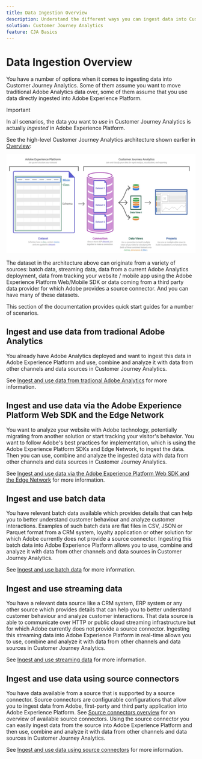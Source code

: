 ```yaml
---
title: Data Ingestion Overview
description: Understand the different ways you can ingest data into Customer Journey Analytics
solution: Customer Journey Analytics
feature: CJA Basics
---
```


# Data Ingestion Overview

You have a number of options when it comes to ingesting data into Customer Journey Analytics. Some of them assume  you want to move traditional Adobe Analytics data over, some of them assume that you use data directly ingested into Adobe Experience Platform.

>[!IMPORTANT]
>
>In all scenarios, the data you want to _use_ in Customer Journey Analytics is actually _ingested_ in Adobe Experience Platform.


See the high-level Customer Journey Analytics architecture shown earlier in [Overview](https://experienceleague.adobe.com/docs/analytics-platform/using/cja-overview/cja-overview.html?lang=en):

![Customer Journey Analytics](./assets/cja-architecture.png)

The dataset in the architecture above can originate from a variety of sources: batch data, streaming data, data from a current Adobe Analytics deployment, data from tracking your website / mobile app using the Adobe Experience Platform Web/Mobile SDK or data coming from a third party data provider for which Adobe provides a source connector. And you can have many of these datasets.

This section of the documentation provides quick start guides for a number of scenarios.

## Ingest and use data from tradional Adobe Analytics

You already have Adobe Analytics deployed and want to ingest this data in Adobe Experience Platform and use, combine and analyze it with data from other channels and data sources in Customer Journey Analytics.

See [Ingest and use data from tradional Adobe Analytics](./analytics.md) for more information.

## Ingest and use data via the Adobe Experience Platform Web SDK and the Edge Network

You want to analyze your website with Adobe technology, potentially migrating from another solution or start   tracking your visitor's behavior. You want to follow Adobe's best practices for implementation, which is using the Adobe Experience Platform SDKs and Edge Network, to ingest the data. Then you can use, combine and analyze the ingested data with data from other channels and data sources in Customer Journey Analytics.

See [Ingest and use data via the Adobe Experience Platform Web SDK and the Edge Network](./aepwebsdk.md) for more information.

## Ingest and use batch data

You have relevant batch data available which provides details that can help you to better understand customer behaviour and analyze customer interactions. Examples of such batch data are flat files in CSV, JSON or Parquet format from a CRM system, loyalty application or other solution for which Adobe currently does not provide a source connector. Ingesting this batch data into Adobe Experience Platform allows you to use, combine and analyze it with data from other channels and data sources in Customer Journey Analytics.

See [Ingest and use batch data](./batch.md) for more information.

## Ingest and use streaming data

You have a relevant data source like a CRM system, ERP system or any other source which provides details that can help you to better understand customer behaviour and analyze customer interactions. That data source is able to communicate over HTTP or public cloud streaming infrastructure but for which Adobe currently does not provide a source connector. Ingesting this streaming data into Adobe Experience Platform in real-time allows you to use, combine and analyze it with data from other channels and data sources in Customer Journey Analytics.

See [Ingest and use streaming data](./streaming.md) for more information.

## Ingest and use data using source connectors

You have data available from a source that is supported by a source connector. Source connectors are configurable configurations that allow you to ingest data from Adobe, first-party and third party application into Adobe Experience Platform. See [Source connectors overview](https://experienceleague.adobe.com/docs/experience-platform/sources/home.html?lang=en) for an overview of available source connectors. Using the source connector you can easily ingest data from the source into Adobe Experience Platform and then use, combine and analyze it with data from other channels and data sources in Customer Journey Analytics.

See [Ingest and use data using source connectors](./sources.md) for more information.

